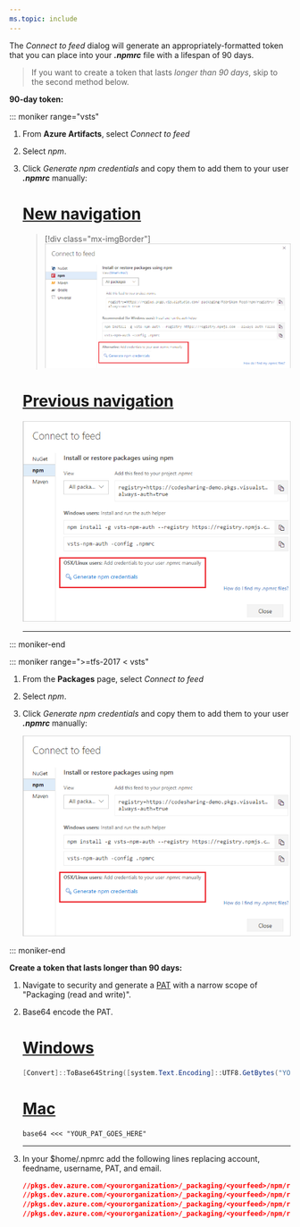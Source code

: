 ```yaml
---
ms.topic: include
---
```


The _Connect to feed_ dialog will generate an appropriately-formatted token that you can place into your **_.npmrc_** file with a lifespan of 90 days.

>  If you want to create a token that lasts _longer than 90 days_, skip to the second method below.

**90-day token:**

::: moniker range="vsts"

1. From **Azure Artifacts**, select _Connect to feed_

1. Select _npm_.

1. Click _Generate npm credentials_ and copy them to add them to your user **_.npmrc_** manually:

    # [New navigation](#tab/new-nav)
    > [!div class="mx-imgBorder"] 
    >![Connect to feed from Azure Artifacts Linux/Mac credentials](../../_shared/_img/connect-to-feed-npm-creds-azure-devops-newnav.png)
    > 

    # [Previous navigation](#tab/previous-nav)
    ![Connect to feed from Azure Artifacts Linux/Mac credentials](../../_shared/_img/connect-to-feed-npm-creds.png)

   ---

::: moniker-end

::: moniker range=">=tfs-2017 < vsts"

1. From the **Packages** page, select _Connect to feed_

1. Select _npm_.

1. Click _Generate npm credentials_ and copy them to add them to your user **_.npmrc_** manually:

    ![Connect to feed from Azure Artifacts Linux/Mac credentials](../../_shared/_img/connect-to-feed-npm-creds.png)

::: moniker-end

**Create a token that lasts longer than 90 days:**

1. Navigate to security and generate a [PAT](../../../organizations/accounts/use-personal-access-tokens-to-authenticate.md) with a narrow scope of "Packaging (read and write)".
2. Base64 encode the PAT.

    # [Windows](#tab/windows)
    ```powershell
    [Convert]::ToBase64String([system.Text.Encoding]::UTF8.GetBytes("YOUR_PAT_GOES_HERE"))
    ```

    # [Mac](#tab/mac)
    ```
    base64 <<< "YOUR_PAT_GOES_HERE"
    ```
   ---


3. In your $home/.npmrc add the following lines replacing account, feedname, username, PAT, and email.

    ```json
    //pkgs.dev.azure.com/<yourorganization>/_packaging/<yourfeed>/npm/registry/:username=YOUR-USERNAME
    //pkgs.dev.azure.com/<yourorganization>/_packaging/<yourfeed>/npm/registry/:_password=BASE64-ENCODED-PAT-GOES-HERE
    //pkgs.dev.azure.com/<yourorganization>/_packaging/<yourfeed>/npm/registry/:email=YOUREMAIL@EXAMPLE.COM
    //pkgs.dev.azure.com/<yourorganization>/_packaging/<yourfeed>/npm/registry/:always-auth=true
    ```
